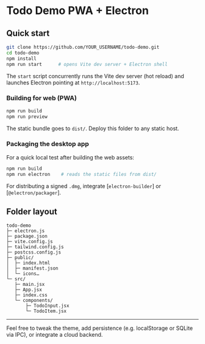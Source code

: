 # Todo Demo PWA + Electron

## Quick start

```bash
git clone https://github.com/YOUR_USERNAME/todo-demo.git
cd todo-demo
npm install
npm run start      # opens Vite dev server + Electron shell
```

The `start` script concurrently runs the Vite dev server (hot reload) and launches Electron pointing at `http://localhost:5173`.

### Building for web (PWA)

```bash
npm run build
npm run preview
```

The static bundle goes to `dist/`. Deploy this folder to any static host.

### Packaging the desktop app

For a quick local test after building the web assets:

```bash
npm run build
npm run electron    # reads the static files from dist/
```

For distributing a signed `.dmg`, integrate [`electron-builder`] or [`@electron/packager`].

## Folder layout

```
todo-demo
├─ electron.js
├─ package.json
├─ vite.config.js
├─ tailwind.config.js
├─ postcss.config.js
├─ public/
│  ├─ index.html
│  ├─ manifest.json
│  └─ icons…
└─ src/
   ├─ main.jsx
   ├─ App.jsx
   ├─ index.css
   └─ components/
       ├─ TodoInput.jsx
       └─ TodoItem.jsx
```

---

Feel free to tweak the theme, add persistence (e.g. localStorage or SQLite via IPC), or integrate a cloud backend.

